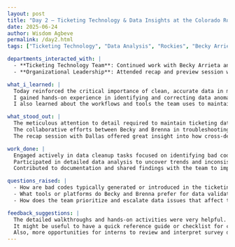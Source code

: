 ```yaml
---
layout: post
title: "Day 2 – Ticketing Technology & Data Insights at the Colorado Rockies"
date: 2025-06-24
author: Wisdom Agbeve
permalink: /day2.html
tags: ["Ticketing Technology", "Data Analysis", "Rockies", "Becky Arrieta", "Brenna Nelson"]

departments_interacted_with: |
  - **Ticketing Technology Team**: Continued work with Becky Arrieta and Brenna Nelson on project tasks including survey data and resolving bad codes.
  - **Organizational Leadership**: Attended recap and preview session with Dallas Davis, discussing progress and next steps.

what_i_learned: |
  Today reinforced the critical importance of clean, accurate data in managing ticketing systems.  
  I gained hands-on experience in identifying and correcting data anomalies such as bad codes, and how survey data integrates into overall system analytics.  
  I also learned about the workflows and tools the team uses to maintain high-quality ticketing data for reporting and decision-making.

what_stood_out: |
  The meticulous attention to detail required to maintain ticketing data integrity was eye-opening.  
  The collaborative efforts between Becky and Brenna in troubleshooting and analyzing data highlighted how teamwork accelerates problem-solving.  
  The recap session with Dallas offered great insight into how cross-department communication supports smooth operations.

work_done: |
  Engaged actively in data cleanup tasks focused on identifying bad codes and validating survey data.  
  Participated in detailed data analysis to uncover trends and inconsistencies in ticketing information.  
  Contributed to documentation and shared findings with the team to improve data quality practices.

questions_raised: |
  - How are bad codes typically generated or introduced in the ticketing system?  
  - What tools or platforms do Becky and Brenna prefer for data validation and error tracking?  
  - How does the team prioritize and escalate data issues that affect ticket sales or customer experience?

feedback_suggestions: |
  The detailed walkthroughs and hands-on activities were very helpful.  
  It might be useful to have a quick reference guide or checklist for common data issues encountered in the ticketing system to aid interns during cleanup tasks.  
  Also, more opportunities for interns to review and interpret survey data trends would deepen understanding.
---
```

